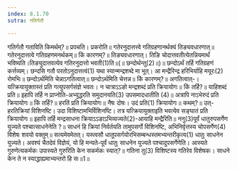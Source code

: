 ```yaml
---
index: 8.1.70
sutra: गतिर्गतौ

---
```

गतिर्गतौ गताविति किमर्थम्?॥ प्रपचति। प्रकरोति॥ गतेरनुदात्तत्त्वे गतिग्रहणानर्थक्यं तिङ्यवधारणात्॥ गतेरनुदात्तत्वे गतिग्रहणमनर्थकम्॥ किं कारणम्?॥ तिङ्यवधारणात्। तिङि चोदात्तवतीत्येतन्नियमार्थं भविष्यति।तिङ्युदात्तवत्येव गतिरनुदात्तो भवती(1)ति॥(॥ छन्दोर्थन्तु(2)॥)॥ छन्दोऽर्थं तर्हि गतिग्रहणं कर्त्तव्यम्। छन्दसि गतौ परतोऽनुदात्तत्वं(1) यथा स्यान्मन्द्रशब्दे मा भूत्। आ मन्द्रैरिन्द्र हरिभिर्याहि मयूरः(2) रोमभिः॥ छन्दोऽर्थमिति चेन्नाऽगतित्वात्॥ छन्दोऽर्थमिति चेत्तन्न॥ किं कारणम्?॥ अगतित्वात्-। यत्क्रियायुक्तास्तं प्रति गत्युपसर्गसंज्ञे भवतः। न चात्राऽऽङो मन्द्रशब्दं प्रति क्रियायोगः॥ किं तर्हि?॥ याहिशब्दं प्रति॥ इहापि तर्हि न प्राप्नोति-अभ्युद्धरति समुदानयति(3) उपसमादधातीति (4)॥ अत्रापि नाऽभेरुदं प्रति क्रियायोगः॥ किं तर्हि?॥ हरतिं प्रति क्रियायोगः॥ नैषः दोषः। उदं प्रति(1) क्रियायोगः॥ कथम्?॥ उत्-हरतिक्रियां विशिनष्टि। उदा विशिष्टामभिर्विशिनष्टि। तत्र यत्क्रियायुक्ताइति भवत्येव सङ्घातं प्रति क्रियायोगः॥ इहापि तर्हि मन्द्रसाधना क्रियाऽऽङाऽभिव्यज्यते(2)-आयाहि मन्द्रैरिति॥ ननु(3)पूर्वं धातुरुपसर्गेण युज्यते पश्चात्साधनेनेति ?॥ साधनं हि क्रियां निर्वर्तयति तामुपसर्गो विशिनष्टि, अभिनिर्वृत्तस्य चोपसर्गेण(4) विशेषः शवयो वक्तुम्॥ सत्यमेवमेतत्। यस्त्वसौ धातूपसर्गयोरभिसम्बन्धस्तमभ्यन्तरीकृत्य(1) धातुः साधनेन युज्यते। अवश्यं चैतदेवं विज्ञेयं, यो हि मन्यते-पूर्वं धातुः साधनेन युज्यते पश्चादुपसर्गेणेति। आस्यते गुरुणेत्यकर्मकः उपास्यते गुरुरिति केन सकर्मकः स्यात्?॥ गतिना तु(3) विशिष्टस्य गतिरेव विशेषकः। साधने केन ते न स्याद्धाह्यमाभ्यन्तरो हि सः॥1॥